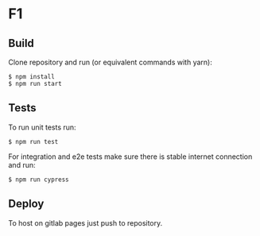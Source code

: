 # F1

## Build
Clone repository and run (or equivalent commands with yarn):
```
$ npm install
$ npm run start
```

## Tests
To run unit tests run:
```
$ npm run test
```
For integration and e2e tests make sure there is stable internet connection and run:
```
$ npm run cypress
```

## Deploy
To host on gitlab pages just push to repository.


